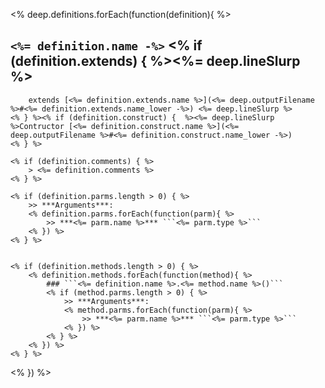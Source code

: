 <% deep.definitions.forEach(function(definition){ %>
## ```<%= definition.name -%>``` <% if (definition.extends) { %><%= deep.lineSlurp %>
		extends [<%= definition.extends.name %>](<%= deep.outputFilename %>#<%= definition.extends.name_lower -%>) <%= deep.lineSlurp %>
	<% } %><% if (definition.construct) {  %><%= deep.lineSlurp %>Contructor [<%= definition.construct.name %>](<%= deep.outputFilename %>#<%= definition.construct.name_lower -%>)
	<% } %>

	<% if (definition.comments) { %>
		> <%= definition.comments %>
	<% } %>

	<% if (definition.parms.length > 0) { %>
		>> ***Arguments***:
		<% definition.parms.forEach(function(parm){ %>
			>> ***<%= parm.name %>*** ```<%= parm.type %>```
		<% }) %>
	<% } %>  


	<% if (definition.methods.length > 0) { %>
		<% definition.methods.forEach(function(method){ %>
			### ```<%= definition.name %>.<%= method.name %>()```
			<% if (method.parms.length > 0) { %>
				>> ***Arguments***:
				<% method.parms.forEach(function(parm){ %>
					>> ***<%= parm.name %>*** ```<%= parm.type %>```
				<% }) %>
			<% } %>
		<% }) %>
	<% } %>
<% }) %>